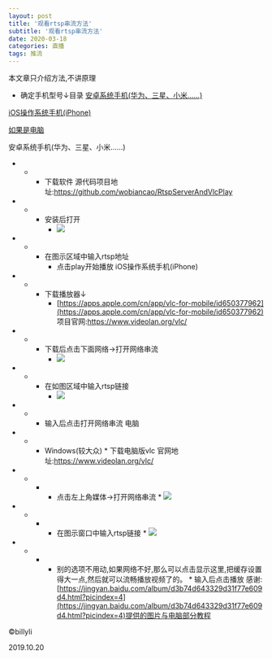 ```yaml
---
layout: post
title: '观看rtsp串流方法'
subtitle: '观看rtsp串流方法'
date: 2020-03-18
categories: 直播
tags: 推流
---
```

   本文章只介绍方法,不讲原理

 
  * 确定手机型号↓目录 [安卓系统手机(华为、三星、小米......)](#4gwup1571547923275)

 [iOS操作系统手机(iPhone)](#44fiof1571547910038)

 [如果是电脑](#66gqoa1571547894163)

 安卓系统手机(华为、三星、小米......)

 
  * * * 下载软件 
           源代码项目地址:https://github.com/wobiancao/RtspServerAndVlcPlay

 
  * * * 安装后打开 
          * ![](https://img-blog.csdnimg.cn/20200210100119354.jpg?x-oss-process=image/watermark,type_ZmFuZ3poZW5naGVpdGk,shadow_10,text_aHR0cHM6Ly9ibG9nLmNzZG4ubmV0L2FkbWluaXN0ZXI4NjY=,size_16,color_FFFFFF,t_70)   

 
  * * * 在图示区域中输入rtsp地址 
          * 点击play开始播放   iOS操作系统手机(iPhone)

 
  * * * 下载播放器↓ 
          * [https://apps.apple.com/cn/app/vlc-for-mobile/id650377962](https://apps.apple.com/cn/app/vlc-for-mobile/id650377962)   项目官网:https://www.videolan.org/vlc/

 
  * * * 下载后点击下面网络→打开网络串流 
          * ![](https://img-blog.csdnimg.cn/20200210100132943.jpg?x-oss-process=image/watermark,type_ZmFuZ3poZW5naGVpdGk,shadow_10,text_aHR0cHM6Ly9ibG9nLmNzZG4ubmV0L2FkbWluaXN0ZXI4NjY=,size_16,color_FFFFFF,t_70)   

 
  * * * 在如图区域中输入rtsp链接 
          * ![](https://img-blog.csdnimg.cn/20200210100144472.jpg?x-oss-process=image/watermark,type_ZmFuZ3poZW5naGVpdGk,shadow_10,text_aHR0cHM6Ly9ibG9nLmNzZG4ubmV0L2FkbWluaXN0ZXI4NjY=,size_16,color_FFFFFF,t_70)   

 
  * * * 输入后点击打开网络串流   电脑

 
  * * * Windows(较大众) 
              * 下载电脑版vlc 
              官网地址:https://www.videolan.org/vlc/

 
  * * * * 点击左上角媒体→打开网络串流 
              * ![](https://img-blog.csdnimg.cn/20200210100338366.jpg?x-oss-process=image/watermark,type_ZmFuZ3poZW5naGVpdGk,shadow_10,text_aHR0cHM6Ly9ibG9nLmNzZG4ubmV0L2FkbWluaXN0ZXI4NjY=,size_16,color_FFFFFF,t_70)    

 
  * * * * 在图示窗口中输入rtsp链接 
              * ![](https://img-blog.csdnimg.cn/20200210100359218.jpg?x-oss-process=image/watermark,type_ZmFuZ3poZW5naGVpdGk,shadow_10,text_aHR0cHM6Ly9ibG9nLmNzZG4ubmV0L2FkbWluaXN0ZXI4NjY=,size_16,color_FFFFFF,t_70)    

 
  * * * * 别的选项不用动,如果网络不好,那么可以点击显示这里,把缓存设置得大一点,然后就可以流畅播放视频了的。 
              * 输入后点击播放    感谢:[https://jingyan.baidu.com/album/d3b74d643329d31f77e609d4.html?picindex=4](https://jingyan.baidu.com/album/d3b74d643329d31f77e609d4.html?picindex=4)提供的图片与电脑部分教程

 ©️billyli

 2019.10.20

